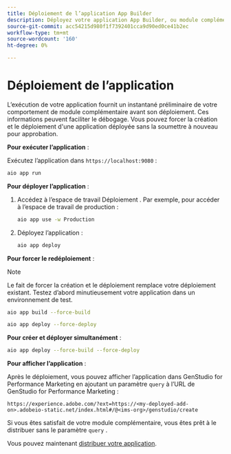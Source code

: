 ```yaml
---
title: Déploiement de l’application App Builder
description: Déployez votre application App Builder, ou module complémentaire, pour GenStudio for Performance Marketing.
source-git-commit: acc54215d980f1f7392401cca9d90ed0ce41b2ec
workflow-type: tm+mt
source-wordcount: '160'
ht-degree: 0%

---
```



# Déploiement de l’application

L’exécution de votre application fournit un instantané préliminaire de votre comportement de module complémentaire avant son déploiement. Ces informations peuvent faciliter le débogage. Vous pouvez forcer la création et le déploiement d&#39;une application déployée sans la soumettre à nouveau pour approbation.


**Pour exécuter l’application** :

Exécutez l’application dans `https://localhost:9080` :

```bash
aio app run
```

**Pour déployer l’application** :

1. Accédez à l’espace de travail Déploiement . Par exemple, pour accéder à l’espace de travail de production :

   ```bash
   aio app use -w Production
   ```

1. Déployez l’application :

   ```bash
   aio app deploy
   ```

**Pour forcer le redéploiement** :

>[!NOTE]
>
>Le fait de forcer la création et le déploiement remplace votre déploiement existant. Testez d’abord minutieusement votre application dans un environnement de test.

```bash
aio app build --force-build
```

```bash
aio app deploy --force-deploy
```

**Pour créer et déployer simultanément** :

```bash
aio app deploy --force-build --force-deploy
```

**Pour afficher l’application** :

Après le déploiement, vous pouvez afficher l’application dans GenStudio for Performance Marketing en ajoutant un paramètre `query` à l’URL de GenStudio for Performance Marketing :

`https://experience.adobe.com/?ext=https://<my-deployed-add-on>.adobeio-static.net/index.html#/@<ims-org>/genstudio/create`

Si vous êtes satisfait de votre module complémentaire, vous êtes prêt à le distribuer sans le paramètre `query` .

Vous pouvez maintenant [distribuer votre application](distribute-app.md).
